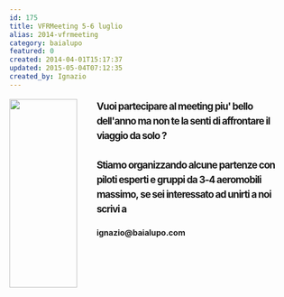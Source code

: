 ```yaml
---
id: 175
title: VFRMeeting 5-6 luglio 
alias: 2014-vfrmeeting
category: baialupo
featured: 0
created: 2014-04-01T15:17:37
updated: 2015-05-04T07:12:35
created_by: Ignazio
---
```

<p style="font-size: 13pt; font-weight: bold; line-height: 1.5em; letter-spacing: -1px;">
 <img border="0" height="334" src="../images/stories/2014-vfrmeeting.jpg" style="padding-right: 2em; float: left;" width="120"/>
 Vuoi partecipare al meeting piu' bello dell'anno ma non te la senti di affrontare il viaggio da solo ?
 <br/>
 <br/>
 Stiamo organizzando alcune partenze con piloti esperti e gruppi da 3-4 aeromobili massimo, se sei interessato ad unirti a noi scrivi a
</p>
<h4>
 ignazio@baialupo.com
</h4>
